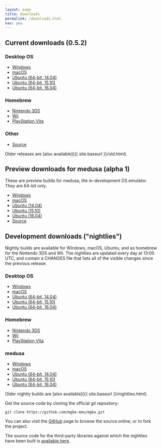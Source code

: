 ```yaml
---
layout: page
title: Downloads
permalink: /downloads.html
nav: yes
---
```


Current downloads (0.5.2)
-------------------------

### Desktop OS
* [Windows](https://github.com/mgba-emu/mgba/releases/download/0.5.2/mGBA-0.5.2-win32.7z)
* [macOS](https://github.com/mgba-emu/mgba/releases/download/0.5.2/mGBA-0.5.2-osx.tar.xz)
* [Ubuntu (64-bit, 14.04)](https://github.com/mgba-emu/mgba/releases/download/0.5.2/mGBA-0.5.2-ubuntu64-trusty.tar.xz)
* [Ubuntu (64-bit, 15.10)](https://github.com/mgba-emu/mgba/releases/download/0.5.2/mGBA-0.5.2-ubuntu64-wily.tar.xz)
* [Ubuntu (64-bit, 16.04)](https://github.com/mgba-emu/mgba/releases/download/0.5.2/mGBA-0.5.2-ubuntu64-xenial.tar.xz)

### Homebrew
* [Nintendo 3DS](https://github.com/mgba-emu/mgba/releases/download/0.5.2/mGBA-0.5.2-3ds.7z)
* [Wii](https://github.com/mgba-emu/mgba/releases/download/0.5.2/mGBA-0.5.2-wii.7z)
* [PlayStation Vita](https://github.com/mgba-emu/mgba/releases/download/0.5.2/mGBA-0.5.2-vita.7z)

### Other
* [Source](https://github.com/mgba-emu/mgba/archive/0.5.2.tar.gz)

Older releases are [also available]({{ site.baseurl }}/old.html).

Preview downloads for medusa (alpha 1)
--------------------------------------

These are preview builds for medusa, the in-development DS emulator. They are 64-bit only.

* [Windows](https://github.com/mgba-emu/mgba/releases/download/medusa-a1/medusa-a1-win64.7z)
* [macOS](https://github.com/mgba-emu/mgba/releases/download/medusa-a1/medusa-a1-osx.tar.xz)
* [Ubuntu (14.04)](https://github.com/mgba-emu/mgba/releases/download/medusa-a1/medusa-a1-ubuntu64-trusty.tar.xz)
* [Ubuntu (15.10)](https://github.com/mgba-emu/mgba/releases/download/medusa-a1/medusa-a1-ubuntu64-wily.tar.xz)
* [Ubuntu (16.04)](https://github.com/mgba-emu/mgba/releases/download/medusa-a1/medusa-a1-ubuntu64-xenial.tar.xz)
* [Source](https://github.com/mgba-emu/mgba/archive/medusa-a1.tar.gz)

Development downloads ("nightlies")
-----------------------------------

Nightly builds are available for Windows, macOS, Ubuntu, and as homebrew for the Nintendo 3DS and Wii. The nightlies are updated every day at 13:00 UTC, and contain a CHANGES file that lists all of the visible changes since the previous release.

### Desktop OS
* [Windows](https://s3.amazonaws.com/mgba/nightly/mGBA-nightly-latest-win32.7z)
* [macOS](https://s3.amazonaws.com/mgba/nightly/mGBA-nightly-latest-osx.tar.xz)
* [Ubuntu (64-bit, 14.04)](https://s3.amazonaws.com/mgba/nightly/mGBA-nightly-latest-ubuntu64-trusty.tar.xz)
* [Ubuntu (64-bit, 15.10)](https://s3.amazonaws.com/mgba/nightly/mGBA-nightly-latest-ubuntu64-wily.tar.xz)
* [Ubuntu (64-bit, 16.04)](https://s3.amazonaws.com/mgba/nightly/mGBA-nightly-latest-ubuntu64-xenial.tar.xz)

### Homebrew
* [Nintendo 3DS](https://s3.amazonaws.com/mgba/nightly/mGBA-nightly-latest-3ds.7z)
* [Wii](https://s3.amazonaws.com/mgba/nightly/mGBA-nightly-latest-wii.7z)
* [PlayStation Vita](https://s3.amazonaws.com/mgba/nightly/mGBA-nightly-latest-vita.7z)

### medusa
* [Windows](https://s3.amazonaws.com/mgba/nightly/medusa-nightly-latest-win64.7z)
* [macOS](https://s3.amazonaws.com/mgba/nightly/medusa-nightly-latest-osx.tar.xz)
* [Ubuntu (64-bit, 14.04)](https://s3.amazonaws.com/mgba/nightly/medusa-nightly-latest-ubuntu64-trusty.tar.xz)
* [Ubuntu (64-bit, 15.10)](https://s3.amazonaws.com/mgba/nightly/medusa-nightly-latest-ubuntu64-wily.tar.xz)
* [Ubuntu (64-bit, 16.04)](https://s3.amazonaws.com/mgba/nightly/medusa-nightly-latest-ubuntu64-xenial.tar.xz)

Older nightly builds are [also available]({{ site.baseurl }}/nightlies.html).

Get the source code by cloning the official git repository:

    git clone https://github.com/mgba-emu/mgba.git

You can also visit the [GitHub](https://github.com/mgba-emu/mgba/) page to browse the source online, or to fork the project.

The source code for the third-party libraries against which the nightlies have been built is [available here](https://github.com/mgba-emu/dependencies).
